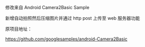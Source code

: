 
修改来自 Android Camera2Basic Sample 

新增自动拍照然后压缩图片并通过 http post 上传至 web 服务器功能

原项目地址：

https://github.com/googlesamples/android-Camera2Basic
